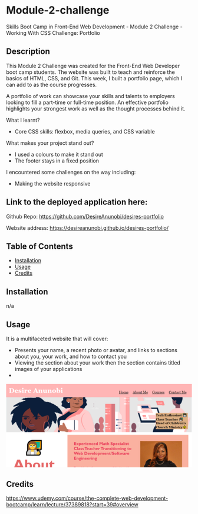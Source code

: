 # Module-2-challenge
Skills Boot Camp in Front-End Web Development - Module 2 Challenge - Working With CSS Challenge: Portfolio

## Description

This Module 2 Challenge was created for the Front-End Web Developer boot camp students. The website was built to teach and reinforce the basics of HTML, CSS, and Git. This week, I built a portfolio page, which I can add to as the course progresses.

A portfolio of work can showcase your skills and talents to employers looking to fill a part-time or full-time position. An effective portfolio highlights your strongest work as well as the thought processes behind it. 

What I learnt?
- Core CSS skills: flexbox, media queries, and CSS variable

What makes your project stand out?
- I used a colours to make it stand out
- The footer stays in a fixed position

I encountered some challenges on the way including:
- Making the website responsive

## Link to the deployed application here:

Github Repo: https://github.com/DesireAnunobi/desires-portfolio

Website address: https://desireanunobi.github.io/desires-portfolio/

## Table of Contents 

* [Installation](#installation)
* [Usage](#usage)
* [Credits](#credits)

## Installation

n/a

## Usage

It is a multifaceted website that will cover:
- Presents your name, a recent photo or avatar, and links to sections about you, your work, and how to contact you
- Viewing the section about your work then the section contains titled images of your applications
- 

![Module 2 Challenge Final Website - Screenshot 1](/images/Screenshot.PNG)


## Credits

https://www.udemy.com/course/the-complete-web-development-bootcamp/learn/lecture/37389818?start=39#overview